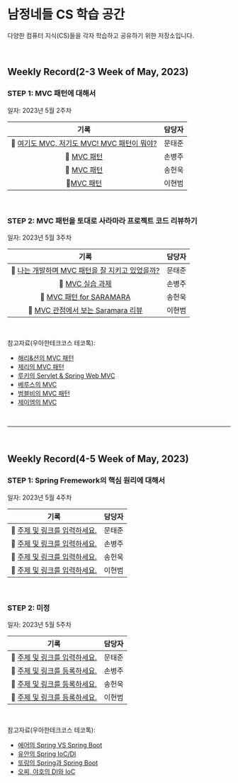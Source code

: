 # 남정네들 CS 학습 공간
다양한 컴퓨터 지식(CS)들을 각자 학습하고 공유하기 위한 저장소입니다.

<br>

## Weekly Record(2-3 Week of May, 2023)

### STEP 1: MVC 패턴에 대해서
일자: 2023년 5월 2주차

|기록|담당자|
|:---:|:---:|
|🚀 [여기도 MVC, 저기도 MVC! MVC 패턴이 뭐야?](https://velog.io/@langoustine/%EC%97%AC%EA%B8%B0%EB%8F%84-MVC-%EC%A0%80%EA%B8%B0%EB%8F%84-MVC-MVC-%ED%8C%A8%ED%84%B4%EC%9D%B4-%EB%AD%90%EC%95%BC)|문태준|
|🚀 [MVC 패턴](https://www.notion.so/MVC-d951c07f421c4f348a664e02c1341f55)|손병주|
|🚀 [MVC 패턴](https://velog.io/@itoriginal/MVC-%ED%8C%A8%ED%84%B4)|송헌욱|
|🚀[MVC 패턴](https://www.notion.so/5-2-MVC-1a3400988a284d0d82f355c27f7cb508)|이현범|

<br>

### STEP 2: MVC 패턴을 토대로 사라마라 프로젝트 코드 리뷰하기
일자: 2023년 5월 3주차

|기록|담당자|
|:---:|:---:|
|🚀 [나는 개발하며 MVC 패턴을 잘 지키고 있었을까?](https://velog.io/@langoustine/%EB%82%98%EB%8A%94-%EA%B0%9C%EB%B0%9C%ED%95%98%EB%A9%B0-MVC-%ED%8C%A8%ED%84%B4%EC%9D%84-%EC%9E%98-%EC%A7%80%ED%82%A4%EA%B3%A0-%EC%9E%88%EC%97%88%EC%9D%84%EA%B9%8C)|문태준|
|🚀 [MVC 실습 과제](https://glass-arthropod-188.notion.site/MVC-f82a7dd628e941f6a87fe8ca66afe28f)|손병주|
|🚀 [MVC 패턴 for SARAMARA](https://velog.io/@itoriginal/MVC-%ED%8C%A8%ED%84%B4-for-SARAMARA#%EF%B8%8F%E2%99%80%EF%B8%8F-dto%EB%9E%80)|송헌욱|
|🚀 [MVC 관점에서 보는 Saramara 리뷰](https://radical-syringa-6a9.notion.site/5-3-MVC-Saramara-b28bf9c448b34687a9d334c5b3462519)|이현범|

<br>

참고자료(우아한테크코스 테코톡):
- [해리&션의 MVC 패턴](https://youtu.be/uoVNJkyXX0I)
- [제리의 MVC 패턴](https://youtu.be/ogaXW6KPc8I)
- [루키의 Servlet & Spring Web MVC](https://youtu.be/h0rX720VWCg)
- [베루스의 MVC](https://youtu.be/86NxhHptx7s)
- [범블비의 MVC 패턴](https://youtu.be/es1ckjHOzTI)
- [제이엠의 MVC](https://youtu.be/nMolWzTT-dU)


<br><hr><br>

## Weekly Record(4-5 Week of May, 2023)

### STEP 1: Spring Fremework의 핵심 원리에 대해서
일자: 2023년 5월 4주차

|기록|담당자|
|:---:|:---:|
|🚀 [주제 및 링크를 입력하세요.](-)|문태준|
|🚀 [주제 및 링크를 입력하세요.](-)|손병주|
|🚀 [주제 및 링크를 입력하세요.](-)|송헌욱|
|🚀 [주제 및 링크를 입력하세요.](-)|이현범|

<br>

### STEP 2: 미정
일자: 2023년 5월 5주차

|기록|담당자|
|:---:|:---:|
|🚀 [주제 및 링크를 입력하세요.](-)|문태준|
|🚀 [주제 및 링크를 등록하세요.](-)|손병주|
|🚀 [주제 및 링크를 등록하세요.](-)|송헌욱|
|🚀 [주제 및 링크를 등록하세요.](-)|이현범|

<br>


참고자료(우아한테크코스 테코톡):
- [에어의 Spring VS Spring Boot](https://www.youtube.com/watch?v=Y11h-NUmNXI&list=PLgXGHBqgT2TvpJ_p9L_yZKPifgdBOzdVH&index=177)
- [유안의 Spring IoC/DI](https://www.youtube.com/watch?v=_OI9mKuFb7c&list=PLgXGHBqgT2TvpJ_p9L_yZKPifgdBOzdVH&index=222)
- [또링의 Spring과 Spring Boot](https://www.youtube.com/watch?v=OdpPvdB7qZY&list=PLgXGHBqgT2TvpJ_p9L_yZKPifgdBOzdVH&index=243)
- [오찌, 야호의 DI와 IoC](https://www.youtube.com/watch?v=8lp_nHicYd4&list=PLgXGHBqgT2TvpJ_p9L_yZKPifgdBOzdVH&index=91&t=95s)

